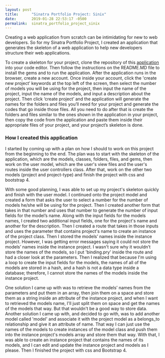 ```yaml
---
layout: post
title:      "Sinatra Portfolio Project: Sinix"
date:       2019-01-28 22:53:17 -0500
permalink:  sinatra_portfolio_project_sinix
---
```



Creating a web application from scratch can be intimidating for new to web developers. So for my Sinatra Portfolio Project, I created an application that generates the skeleton of a web application to help new developers structure their web applications. 

To create a skeleton for your project, clone the repository of this [application](http://github.com/Cheng0315/sinix) into your code editor. Then follow the instructions on the README.MD file to install the gems and to run the application. After the application runs in the browser, create a new account. Once inside your account, click the 'create new project’ keywords at the top left of the screen, then select the number of models you will be using for the project, then input the name of the project, input the name of the models, and input a description about the project. Then click ‘create project’ and the application will generate the names for the folders and files you’ll need for your project and generate the codes that go inside those files. All you need to do after that is create the folders and files similar to the ones shown in the application in your project, then copy the code from the application and paste them inside their appropriate files of your project, and your project’s skeleton is done. 

### How I created this application

I started by coming up with a plan on how I should to work on this project from the beginning to the end. The plan was to start with the skeleton of the application, which are the models, classes, folders, files, and gems, then work on the user model, which are the user's view files and the user's routes inside the user controllers class. After that, work on the other two models (project and project-type) and finish the project with css and bootstrap 4. 

With some good planning, I was able to set up my project's skeleton quickly and finish with the user model. I continued onto the project model and created a form that asks the user to select a number for the number of models he/she will be using for the project. Then I created another form that takes in that number and uses that number to generate the number of input fields for the model’s name. Along with the input fields for the models names, I created two additional input fields, one for the project's name and another for the description. Then I created a route that takes in those inputs and uses the parameter that contains project's name to create an instance of the project class. Then I stored the models’ names inside the instance project. However, I was getting error messages saying it could not store the models’ names inside the instance project. I wasn't sure why it wouldn’t store the names of the models, so I put 'binding.pry' inside the route and had a closer look at the parameters. Then I realized that because I'm using a loop to create the input fields for the models, the names of all of the models are stored in a hash, and a hash is not a data type inside a database; therefore, I cannot store the names of the models inside the instance project. 

One solution I came up with was to retrieve the models’ names from the parameters and put them in an array, then join them on a space and store them as a string inside an attribute of the instance project, and when I want to retrieved the models name, I'll just split them on space and get the names of the models that way. But that wouldn't be a good way to store data. Another solution I came up with, and decided to go with, was to add another model called 'model' and associate it with the project model as a belongs_to relationship and give it an attribute of name. That way I can just use the names of the models to create instances of the model class and push them into the instance project's models array and store them that way. With that, I was able to create an instance project that contains the names of its models, and I can edit and update the instance project and models as I please. Then I finished the project with css and Bootstrap 4.

